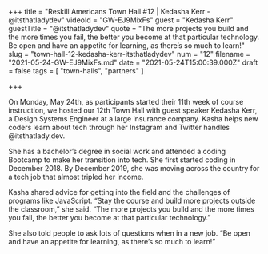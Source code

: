 +++
title = "Reskill Americans Town Hall #12 |  Kedasha Kerr - @itsthatladydev"
videoId = "GW-EJ9MixFs"
guest = "Kedasha Kerr"
guestTitle = "@itsthatladydev"
quote = "The more projects you build and the more times you fail, the better you become at that particular technology. Be open and have an appetite for learning, as there’s so much to learn!"
slug = "town-hall-12-kedasha-kerr-itsthatladydev"
num = "12"
filename = "2021-05-24-GW-EJ9MixFs.md"
date = "2021-05-24T15:00:39.000Z"
draft = false
tags = [ "town-halls", "partners" ]

+++

On Monday, May 24th, as participants started their 11th week of course instruction, we hosted our 12th Town Hall with guest speaker Kedasha Kerr, a Design Systems Engineer at a large insurance company. Kasha helps new coders learn about tech through her Instagram and Twitter handles @itsthatlady.dev. 

She has a bachelor’s degree in social work and attended a coding Bootcamp to make her transition into tech. She first started coding in December 2018. By December 2019, she was moving across the country for a tech job that almost tripled her income.  

Kasha shared advice for getting into the field and the challenges of programs like JavaScript.  “Stay the course and build more projects outside the classroom,” she said. “The more projects you build and the more times you fail, the better you become at that particular technology.”  

She also told people to ask lots of questions when in a new job. “Be open and have an appetite for learning, as there’s so much to learn!”
